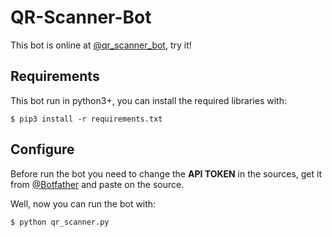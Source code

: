 # QR-Scanner-Bot

This bot is online at [@qr_scanner_bot](https://t.me/qr_scanner_bot), try it!

## Requirements

This bot run in python3+, you can install the required libraries with:

```
$ pip3 install -r requirements.txt
```
## Configure

Before run the bot you need to change the **API TOKEN** in the sources, get it from [@Botfather](https://t.me/BotFather) and paste on the source.

Well, now you can run the bot with:

```
$ python qr_scanner.py
```


